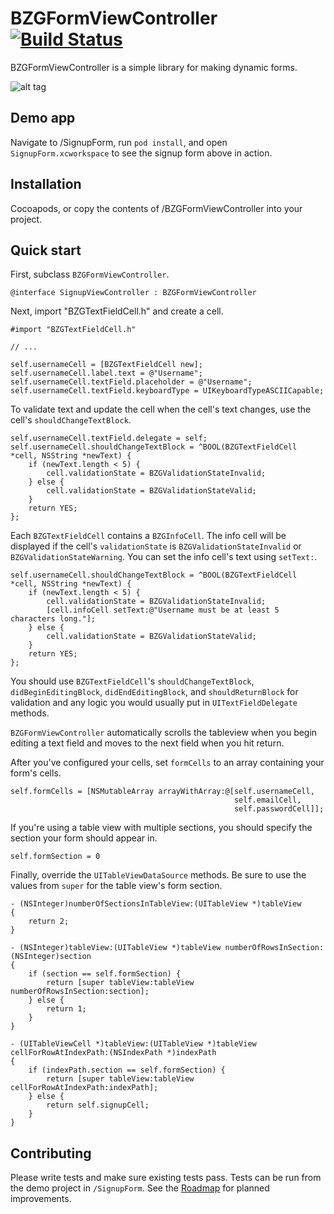 BZGFormViewController [![Build Status](https://travis-ci.org/benzguo/BZGFormViewController.png?branch=master)](https://travis-ci.org/benzguo/BZGFormViewController)
=====================

BZGFormViewController is a simple library for making dynamic forms.

![alt tag](https://raw.github.com/benzguo/BZGFormViewController/master/Screenshots/SignupForm.gif)

## Demo app
Navigate to /SignupForm, run `pod install`, and open `SignupForm.xcworkspace` to see the signup form above in action.

## Installation

Cocoapods, or copy the contents of /BZGFormViewController into your project.

## Quick start

First, subclass `BZGFormViewController`.
```objc
@interface SignupViewController : BZGFormViewController
```
Next, import "BZGTextFieldCell.h" and create a cell.
```objc
#import "BZGTextFieldCell.h"

// ...

self.usernameCell = [BZGTextFieldCell new];
self.usernameCell.label.text = @"Username";
self.usernameCell.textField.placeholder = @"Username";
self.usernameCell.textField.keyboardType = UIKeyboardTypeASCIICapable;
```
To validate text and update the cell when the cell's text changes, use the cell's `shouldChangeTextBlock`.
```objc
self.usernameCell.textField.delegate = self;
self.usernameCell.shouldChangeTextBlock = ^BOOL(BZGTextFieldCell *cell, NSString *newText) {
    if (newText.length < 5) {
        cell.validationState = BZGValidationStateInvalid;
    } else {
        cell.validationState = BZGValidationStateValid;
    }
    return YES;
};
```
Each `BZGTextFieldCell` contains a `BZGInfoCell`. The info cell will be displayed if the cell's `validationState` is `BZGValidationStateInvalid` or `BZGValidationStateWarning`. You can set the info cell's text using `setText:`.
```objc
self.usernameCell.shouldChangeTextBlock = ^BOOL(BZGTextFieldCell *cell, NSString *newText) {
    if (newText.length < 5) {
        cell.validationState = BZGValidationStateInvalid;
        [cell.infoCell setText:@"Username must be at least 5 characters long."];
    } else {
        cell.validationState = BZGValidationStateValid;
    }
    return YES;
};
```
You should use `BZGTextFieldCell`'s `shouldChangeTextBlock`, `didBeginEditingBlock`, `didEndEditingBlock`, and `shouldReturnBlock` for validation and any logic you would usually put in `UITextFieldDelegate` methods.

`BZGFormViewController` automatically scrolls the tableview when you begin editing a text field and moves to the next field when you hit return.

After you've configured your cells, set `formCells` to an array containing your form's cells.
```objc
self.formCells = [NSMutableArray arrayWithArray:@[self.usernameCell,
                                                  self.emailCell,
                                                  self.passwordCell]];
```
If you're using a table view with multiple sections, you should specify the section your form should appear in.
```objc
self.formSection = 0
```
Finally, override the `UITableViewDataSource` methods. Be sure to use the values from `super` for the table view's form section.
```objc
- (NSInteger)numberOfSectionsInTableView:(UITableView *)tableView
{
    return 2;
}

- (NSInteger)tableView:(UITableView *)tableView numberOfRowsInSection:(NSInteger)section
{
    if (section == self.formSection) {
        return [super tableView:tableView numberOfRowsInSection:section];
    } else {
        return 1;
    }
}

- (UITableViewCell *)tableView:(UITableView *)tableView cellForRowAtIndexPath:(NSIndexPath *)indexPath
{
    if (indexPath.section == self.formSection) {
        return [super tableView:tableView cellForRowAtIndexPath:indexPath];
    } else {
        return self.signupCell;
    }
}
```

## Contributing
Please write tests and make sure existing tests pass. Tests can be run from the demo project in `/SignupForm`. See the [Roadmap](https://github.com/benzguo/BZGFormViewController/wiki/Roadmap) for planned improvements.

